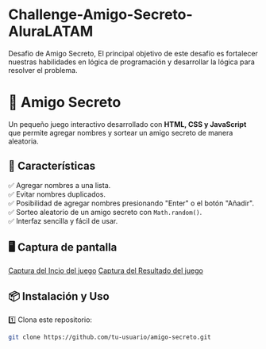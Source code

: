 # Challenge-Amigo-Secreto-AluraLATAM
Desafio de Amigo Secreto, El principal objetivo de este desafío es fortalecer nuestras habilidades en lógica de programación y desarrollar la lógica para resolver el problema.
# 🎁 Amigo Secreto

Un pequeño juego interactivo desarrollado con **HTML, CSS y JavaScript** que permite agregar nombres y sortear un amigo secreto de manera aleatoria.

## 🚀 Características

✅ Agregar nombres a una lista.  
✅ Evitar nombres duplicados.  
✅ Posibilidad de agregar nombres presionando "Enter" o el botón "Añadir".  
✅ Sorteo aleatorio de un amigo secreto con `Math.random()`.  
✅ Interfaz sencilla y fácil de usar.  

## 🖥️ Captura de pantalla
[Captura del Incio del juego](./assets/Captura.JPG)
[Captura del Resultado del juego](./assets/Captura2.jpg)



## 📦 Instalación y Uso

1️⃣ Clona este repositorio:
   ```bash
   git clone https://github.com/tu-usuario/amigo-secreto.git

